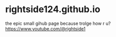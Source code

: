 # rightside124.github.io
the epic
small gihub page because trolge
how r u?
https://www.youtube.com/@rightside1
